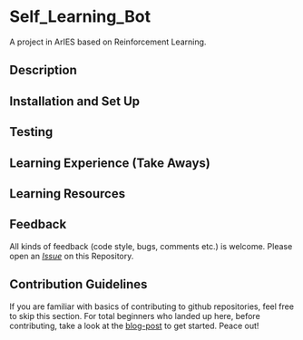 # Self_Learning_Bot
A project in ArIES based on Reinforcement Learning.

## Description

## Installation and Set Up

## Testing

## Learning Experience (Take Aways)

## Learning Resources

## Feedback

All kinds of feedback (code style, bugs, comments etc.) is welcome. Please open an [*Issue*](https://github.com/GopiKishan14/Self_Balancing_Bot/issues) on this Repository.

## Contribution Guidelines

If you are familiar with basics of contributing to github repositories, feel free to skip this section. For total beginners who landed up here, before contributing, take a look at the [blog-post](https://channelcs.github.io/best-practices-in-a-collaborative-environment.html) to get started. Peace out!

